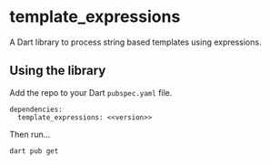 # template_expressions

A Dart library to process string based templates using expressions.


## Using the library

Add the repo to your Dart `pubspec.yaml` file.

```
dependencies:
  template_expressions: <<version>> 
```

Then run...
```
dart pub get
```


